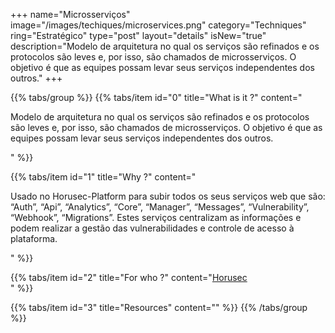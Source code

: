 +++
name="Microsserviços"
image="/images/techiques/microservices.png"
category="Techniques"
ring="Estratégico"
type="post"
layout="details"
isNew="true"
description="Modelo de arquitetura no qual os serviços são refinados e os protocolos são leves e, por isso, são chamados de microsserviços. O objetivo é que as equipes possam levar seus serviços independentes dos outros."
+++

{{% tabs/group %}}
  {{% tabs/item id="0" title="What is it ?" content="<p>Modelo de arquitetura no qual os serviços são refinados e os protocolos são leves e, por isso, são chamados de microsserviços. O objetivo é que as equipes possam levar seus serviços independentes dos outros.</p>" %}}
  
  {{% tabs/item id="1" title="Why ?" content="<p>Usado no Horusec-Platform para subir todos os seus serviços web que são: “Auth”, “Api”, “Analytics”, “Core”, “Manager”, “Messages”, “Vulnerability”, “Webhook”, “Migrations”. Estes serviços centralizam as informações e podem realizar a gestão das vulnerabilidades e controle de acesso à plataforma.</p>" %}}
  
  {{% tabs/item id="2" title="For who ?" content="<a href='https://horusec.io/site/'>Horusec</a><br />" %}}

  {{% tabs/item id="3" title="Resources" content="" %}}
{{% /tabs/group %}}